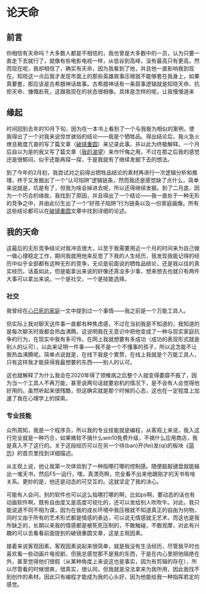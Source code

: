 # 论天命

## 前言

你相信有天命吗？大多数人都是不相信的，我也曾是大多数中的一员，认为只要一直走下去就行了，就像有些电影电视一样，从低谷到高峰，没有最高只有更高。然而现在呢，我却相信了，确实有天命，因为我看到了他，并且他一直影响我到现在。知晓这一点后我才发现市面上的那些英雄故事压根就不能够套在我身上，如果真要套，那应该是古希腊神话故事。古希腊神话有一条叙事逻辑就是知晓天命、抗拒天命、慷慨赴死，这跟我现在的状态很相像。具体是怎样的呢，让我慢慢道来

## 缘起

时间回到去年的10月下旬，因为在一本书上看到了一个与我极为相似的案例，使我得出了一个对我来说惊世骇俗的结论——我是个牺牲品。得出结论后，我火急火燎且极度亢奋的写了篇文章（[破镜重圆](/about/life/2024-10-18-破镜重圆.md)）来记录此事。并以此为终极解释。一个月后自以为是的我又写了篇文章（[我的渴望](/about/life/2024-11-06-我的渴望.md)）来作忏悔之用，不过在那之后我的感觉还是很郁闷，似乎还能再探一探，于是我就有了继续发掘下去的想法。

到了今年的2月初，我尝试对之前得出牺牲品结论的素材再进行一次逻辑分析和推理，终于又发掘出了一个“认可陷阱”逻辑链条，然而我还是感觉缺了点什么，简单来说就是，坑是有了，但我为啥会掉进去呢，所以还得继续发掘。到了二月底，因为一个巧合的缘故，我找到了原因，并且得出了一个结论——我一直处于一种无形的竞争之中，并由此衍生出了一个“好孩子陷阱”行为链条以及一份家庭画像。所有这些结论都可以在[破镜重圆](/about/life/2024-10-18-破镜重圆.md)文章中找到详细的论述。

## 我的天命

这最后的无形竞争结论对我冲击很大，以至于我需要用近一个月的时间来为自己做一做心理稳定工作，期间我就用他来反思了下我的人生经历，我发现我能记得的经历中似乎全部都有这种无形的竞争，无论是前面说的牺牲品结论，还是我以往的真实经历。话虽如此，但是能拿出来说的好像还真没多少事，想来想去也就只有两件大事可以拿出来说。一个是社交，一个是技能选择。

### 社交

我曾经在[心已死的家庭](/about/life/2023-06-01-心已死的家庭.md)一文中提到过一个事情——我之前是一个万能工具人。

但实际上我对聊天这件事一直都有种焦虑感，不过在当初我是不知道的，我知道的是每次聊天时我都会热血沸腾。这说明我在无意识中把他变成了一种与现实家庭抗争的行为，在现实中我有多可怜，在网上我就想要有多成功（成功的表现形式就是别人的认可），以此来证明一件事——我不是一个不懂事的孩子，所以这怎能不让我热血沸腾呢。简单点说就是，在线下我是个累赘，在线上我就是个万能工具人，只有这样我才能获得我最想要的东西——别人的认可。

这也就解释了为什么我会在2020年得了颈椎病之后整个人就变得萎靡不振了，因为当一个工具人不再万能，甚至说两句话就要宕机的情况下，是不会有人会觉得他好用的。虽然听起来很残酷，但这确实就是那个时候的心态，这也在一定程度上加速了我在心理学上的探索。

### 专业技能

众所周知，我是一个程序员，所以我的专业技能就是编程，从客观上来说，我入这行完全就是一种巧合，如果微软不搞什么win10免费升级，不搞什么应用商店，我是真入不了这行的。关于这段经历可以在另一个待(ban)开(fei)发(qi)的板块《[简历](/about/index.md)》的首页里找到详细描述。

从主观上说，他让我第一次体验到了一种指哪打哪的控制感。随便敲敲键盘就能输出一堆天书，然后F5一运行，嘿，真漂亮啊，完全看不出来他跟刚才的天书有啥关系。更妙的是，他还是动态的可交互的。这就坚定了我的决心。

可能有人会问，别的软件也可以这么指哪打哪的啊，比如ps啊，要动态的话也有动画软件啊，既有自由度又是高度可视化的，还可以发给别人吹吹牛。对此，我只能说道不同不相为谋，因为在我的成长环境中我压根就不知道真正的自由为何物，同时又由于所有的艺术形式都是情感的表达，可以说无情感就无艺术，而这也是我所缺乏的，长期以来我的情感都是被死死压制的，不敢触碰，不敢观摩，对此有兴趣的可以去看看前面提到的破镜重圆文章，这是主观因素。

接着来说客观因素，客观因素说起来很简单，就是我没有生活经历，尽管我平时也喜欢看一些动画片电视剧，但我总感觉那不是我的东西，于是在内心里把他隔绝在外，甚至觉得他们很假（从某种角度上来说这也是事实，因为有剪辑的存在），所以尽管看的时候很爽，很真实，很认同，但我就是没法拿来为我所用，因此我找不到创作的素材。因此只有编程才能成为我的心头好，因为他能给我一种指挥若定的感觉。
